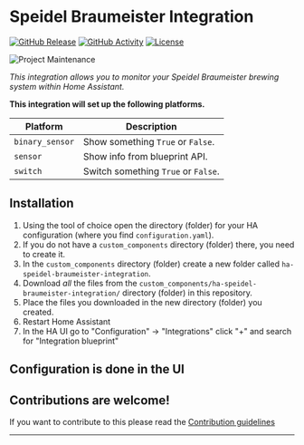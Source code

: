 # Speidel Braumeister Integration

[![GitHub Release][releases-shield]][releases]
[![GitHub Activity][commits-shield]][commits]
[![License][license-shield]](LICENSE)

![Project Maintenance][maintenance-shield]

_This integration allows you to monitor your Speidel Braumeister brewing system within Home Assistant._

**This integration will set up the following platforms.**

Platform | Description
-- | --
`binary_sensor` | Show something `True` or `False`.
`sensor` | Show info from blueprint API.
`switch` | Switch something `True` or `False`.

## Installation

1. Using the tool of choice open the directory (folder) for your HA configuration (where you find `configuration.yaml`).
1. If you do not have a `custom_components` directory (folder) there, you need to create it.
1. In the `custom_components` directory (folder) create a new folder called `ha-speidel-braumeister-integration`.
1. Download _all_ the files from the `custom_components/ha-speidel-braumeister-integration/` directory (folder) in this repository.
1. Place the files you downloaded in the new directory (folder) you created.
1. Restart Home Assistant
1. In the HA UI go to "Configuration" -> "Integrations" click "+" and search for "Integration blueprint"

## Configuration is done in the UI

<!---->

## Contributions are welcome!

If you want to contribute to this please read the [Contribution guidelines](CONTRIBUTING.md)

***

[ha-speidel-braumeister-integration]: https://github.com/omphteliba/ha-speidel-braumeister-integration
[commits-shield]: https://img.shields.io/github/commit-activity/y/ludeeus/ha-speidel-braumeister-integration.svg?style=for-the-badge
[commits]: https://github.com/omphteliba/ha-speidel-braumeister-integration/commits/main/
[exampleimg]: example.png
[forum-shield]: https://img.shields.io/badge/community-forum-brightgreen.svg?style=for-the-badge
[forum]: https://community.home-assistant.io/
[license-shield]: https://img.shields.io/github/license/ludeeus/ha-speidel-braumeister-integration.svg?style=for-the-badge
[maintenance-shield]: https://img.shields.io/badge/maintainer-Joakim%20Sørensen%20%40ludeeus-blue.svg?style=for-the-badge
[releases-shield]: https://img.shields.io/github/release/ludeeus/ha-speidel-braumeister-integration.svg?style=for-the-badge
[releases]: https://github.com/omphteliba/ha-speidel-braumeister-integration/releases
